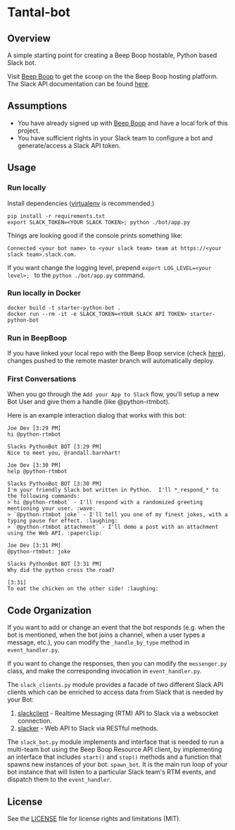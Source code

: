Tantal-bot
=============

## Overview
A simple starting point for creating a Beep Boop hostable, Python based Slack bot.

Visit [Beep Boop](https://beepboophq.com/docs/article/overview) to get the scoop on the the Beep Boop hosting platform. The Slack API documentation can be found [here](https://api.slack.com/).

## Assumptions
* You have already signed up with [Beep Boop](https://beepboophq.com) and have a local fork of this project.
* You have sufficient rights in your Slack team to configure a bot and generate/access a Slack API token.

## Usage

### Run locally
Install dependencies ([virtualenv](http://virtualenv.readthedocs.org/en/latest/) is recommended.)

	pip install -r requirements.txt
	export SLACK_TOKEN=<YOUR SLACK TOKEN>; python ./bot/app.py

Things are looking good if the console prints something like:

	Connected <your bot name> to <your slack team> team at https://<your slack team>.slack.com.

If you want change the logging level, prepend `export LOG_LEVEL=<your level>; ` to the `python ./bot/app.py` command.

### Run locally in Docker
	docker build -t starter-python-bot .
	docker run --rm -it -e SLACK_TOKEN=<YOUR SLACK API TOKEN> starter-python-bot

### Run in BeepBoop
If you have linked your local repo with the Beep Boop service (check [here](https://beepboophq.com/0_o/my-projects)), changes pushed to the remote master branch will automatically deploy.

### First Conversations
When you go through the `Add your App to Slack` flow, you'll setup a new Bot User and give them a handle (like @python-rtmbot).

Here is an example interaction dialog that works with this bot:
```
Joe Dev [3:29 PM]
hi @python-rtmbot

Slacks PythonBot BOT [3:29 PM]
Nice to meet you, @randall.barnhart!

Joe Dev [3:30 PM]
help @python-rtmbot

Slacks PythonBot BOT [3:30 PM]
I'm your friendly Slack bot written in Python.  I'll ​*​_respond_​*​ to the following commands:
>`hi @python-rtmbot` - I'll respond with a randomized greeting mentioning your user. :wave:
> `@python-rtmbot joke` - I'll tell you one of my finest jokes, with a typing pause for effect. :laughing:
> `@python-rtmbot attachment` - I'll demo a post with an attachment using the Web API. :paperclip:

Joe Dev [3:31 PM]
@python-rtmbot: joke

Slacks PythonBot BOT [3:31 PM]
Why did the python cross the road?

[3:31]
To eat the chicken on the other side! :laughing:
```

## Code Organization
If you want to add or change an event that the bot responds (e.g. when the bot is mentioned, when the bot joins a channel, when a user types a message, etc.), you can modify the `_handle_by_type` method in `event_handler.py`.

If you want to change the responses, then you can modify the `messenger.py` class, and make the corresponding invocation in `event_handler.py`.

The `slack_clients.py` module provides a facade of two different Slack API clients which can be enriched to access data from Slack that is needed by your Bot:

1. [slackclient](https://github.com/slackhq/python-slackclient) - Realtime Messaging (RTM) API to Slack via a websocket connection.
2. [slacker](https://github.com/os/slacker) - Web API to Slack via RESTful methods.

The `slack_bot.py` module implements and interface that is needed to run a multi-team bot using the Beep Boop Resource API client, by implementing an interface that includes `start()` and `stop()` methods and a function that spawns new instances of your bot: `spawn_bot`.  It is the main run loop of your bot instance that will listen to a particular Slack team's RTM events, and dispatch them to the `event_handler`.

## License

See the [LICENSE](LICENSE.md) file for license rights and limitations (MIT).
